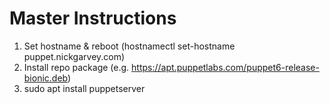 # Master Instructions

1. Set hostname & reboot (hostnamectl set-hostname puppet.nickgarvey.com)
2. Install repo package (e.g. https://apt.puppetlabs.com/puppet6-release-bionic.deb)
3. sudo apt install puppetserver
